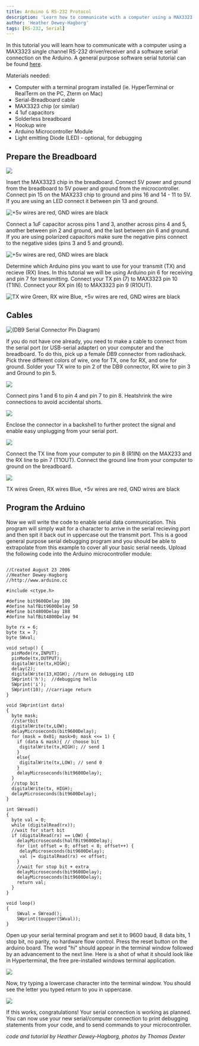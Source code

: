 ```yaml
---
title: Arduino & RS-232 Protocol
description: 'Learn how to communicate with a computer using a MAX3323 single channel RS-232 driver/receiver and a software serial connection on the Arduino.'
author: 'Heather Dewey-Hagborg'
tags: [RS-232, Serial]
---
```


In this tutorial you will learn how to communicate with a computer using a MAX3323 single channel RS-232 driver/receiver and a software serial connection on the Arduino. A general purpose software serial tutorial can be found [here](http://www.arduino.cc/en/Tutorial/SoftwareSerial).

Materials needed:

* Computer with a terminal program installed (ie. HyperTerminal or RealTerm on the PC, Zterm on Mac)
* Serial-Breadboard cable
* MAX3323 chip (or similar)
* 4 1uf capacitors
* Solderless breadboard
* Hookup wire
* Arduino Microcontroller Module
* Light emitting Diode (LED) - optional, for debugging

## Prepare the Breadboard

![](/rs232/assets/max3323_pins.jpg)

Insert the MAX3323 chip in the breadboard. Connect 5V power and ground from the breadboard to 5V power and ground from the microcontroller. Connect pin 15 on the MAX233 chip to ground and pins 16 and 14 - 11 to 5V. If you are using an LED connect it between pin 13 and ground.

![+5v wires are red, GND wires are black](assets/MAX3323_pwr2.jpg)

Connect a 1uF capacitor across pins 1 and 3, another across pins 4 and 5, another between pin 2 and ground, and the last between pin 6 and ground. If you are using polarized capacitors make sure the negative pins connect to the negative sides (pins 3 and 5 and ground).

![+5v wires are red, GND wires are black](assets/MAX3323_caps2.jpg)

Determine which Arduino pins you want to use for your transmit (TX) and recieve (RX) lines. In this tutorial we will be using Arduino pin 6 for receiving and pin 7 for transmitting. Connect your TX pin (7) to MAX3323 pin 10 (T1IN). Connect your RX pin (6) to MAX3323 pin 9 (R1OUT).

![TX wire Green, RX wire Blue, +5v wires are red, GND wires are black](assets/MAX3323_txrx2.jpg)

## Cables

![(DB9 Serial Connector Pin Diagram)](assets/DB9-pinout.gif)


If you do not have one already, you need to make a cable to connect from the serial port (or USB-serial adapter) on your computer and the breadboard. To do this, pick up a female DB9 connector from radioshack. Pick three different colors of wire, one for TX, one for RX, and one for ground. Solder your TX wire to pin 2 of the DB9 connector, RX wire to pin 3 and Ground to pin 5.

![](assets/ser_con_top.jpg)

Connect pins 1 and 6 to pin 4 and pin 7 to pin 8. Heatshrink the wire connections to avoid accidental shorts.

![](assets/ser_con_bottom.jpg)

Enclose the connector in a backshell to further protect the signal and enable easy unplugging from your serial port.

![](assets/ser_con_shell.jpg)

Connect the TX line from your computer to pin 8 (R1IN) on the MAX233 and the RX line to pin 7 (T1OUT). Connect the ground line from your computer to ground on the breadboard.

![](assets/MAX3323_cable2.jpg)

TX wires Green, RX wires Blue, +5v wires are red, GND wires are black

## Program the Arduino

Now we will write the code to enable serial data communication. This program will simply wait for a character to arrive in the serial recieving port and then spit it back out in uppercase out the transmit port. This is a good general purpose serial debugging program and you should be able to extrapolate from this example to cover all your basic serial needs. Upload the following code into the Arduino microcontroller module:

```arduino

//Created August 23 2006
//Heather Dewey-Hagborg
//http://www.arduino.cc

#include <ctype.h>

#define bit9600Delay 100  
#define halfBit9600Delay 50
#define bit4800Delay 188
#define halfBit4800Delay 94

byte rx = 6;
byte tx = 7;
byte SWval;

void setup() {
  pinMode(rx,INPUT);
  pinMode(tx,OUTPUT);
  digitalWrite(tx,HIGH);
  delay(2);
  digitalWrite(13,HIGH); //turn on debugging LED
  SWprint('h');  //debugging hello
  SWprint('i');
  SWprint(10); //carriage return
}

void SWprint(int data)
{
  byte mask;
  //startbit
  digitalWrite(tx,LOW);
  delayMicroseconds(bit9600Delay);
  for (mask = 0x01; mask>0; mask <<= 1) {
    if (data & mask){ // choose bit
     digitalWrite(tx,HIGH); // send 1
    }
    else{
     digitalWrite(tx,LOW); // send 0
    }
    delayMicroseconds(bit9600Delay);
  }
  //stop bit
  digitalWrite(tx, HIGH);
  delayMicroseconds(bit9600Delay);
}

int SWread()
{
  byte val = 0;
  while (digitalRead(rx));
  //wait for start bit
  if (digitalRead(rx) == LOW) {
    delayMicroseconds(halfBit9600Delay);
    for (int offset = 0; offset < 8; offset++) {
     delayMicroseconds(bit9600Delay);
     val |= digitalRead(rx) << offset;
    }
    //wait for stop bit + extra
    delayMicroseconds(bit9600Delay);
    delayMicroseconds(bit9600Delay);
    return val;
  }
}

void loop()
{
    SWval = SWread();
    SWprint(toupper(SWval));
}
```

Open up your serial terminal program and set it to 9600 baud, 8 data bits, 1 stop bit, no parity, no hardware flow control. Press the reset button on the arduino board. The word "hi" should appear in the terminal window followed by an advancement to the next line. Here is a shot of what it should look like in Hyperterminal, the free pre-installed windows terminal application.

![](assets/hyperterm_hi.jpg)

Now, try typing a lowercase character into the terminal window. You should see the letter you typed return to you in uppercase.

![](assets/hyperterm_abc.jpg)

If this works, congratulations! Your serial connection is working as planned. You can now use your new serial/computer connection to print debugging statements from your code, and to send commands to your microcontroller.

*code and tutorial by Heather Dewey-Hagborg, photos by Thomas Dexter*